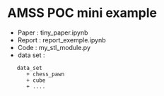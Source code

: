 # AMSS POC mini example

- Paper : tiny_paper.ipynb
- Report : report_exemple.ipynb
- Code : my_stl_module.py
- data set :

```
   data_set
      + chess_pawn
      + cube
      + ....
```

